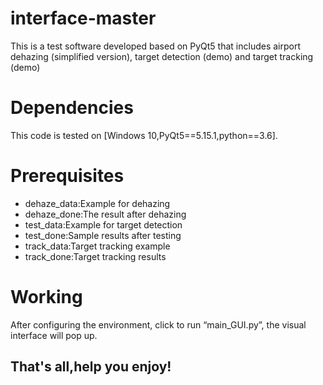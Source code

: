 # interface-master
This is a test software developed based on PyQt5 that includes airport dehazing (simplified version), target detection (demo) and target tracking (demo)
# Dependencies
This code is tested on [Windows 10,PyQt5==5.15.1,python==3.6].
# Prerequisites
* dehaze_data:Example for dehazing
* dehaze_done:The result after dehazing
* test_data:Example for target detection
* test_done:Sample results after testing
* track_data:Target tracking example
* track_done:Target tracking results
# Working
After configuring the environment, click to run “main_GUI.py”, the visual interface will pop up.

## That's all,help you enjoy!
